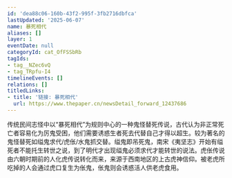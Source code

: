 ```yaml
---
id: 'dea88c06-160b-43f2-995f-3fb2716dbfca'
lastUpdated: '2025-06-07'
name: 暴死相代
aliases: []
layer: 1
eventDate: null
categoryId: cat_OfFSSbRb
tagIds:
- tag__NZec6vQ
- tag_TRpfu-I4
timelineEvents: []
relations: []
titledLinks:
- title: '链接: 暴死相代'
  url: https://www.thepaper.cn/newsDetail_forward_12437686
---
```

传统民间志怪中以“暴死相代”为规则中心的一种鬼怪替死传说，古代认为非正常死亡者容易化为厉鬼受困，他们需要诱惑生者死去代替自己才得以超生。较为著名的鬼怪替死如缢鬼求代/虎伥/水鬼抓交替。缢鬼即吊死鬼，南宋《夷坚志》开始有缢死者不能托生转世之说，到了明代才出现缢鬼必须求代才能转世的说法。虎伥传说由六朝时期前的人化虎传说转化而来，来源于西南地区的上古虎神信仰。被老虎所吃掉的人会通过虎口复生为伥鬼，伥鬼则会诱惑活人供老虎食用。
